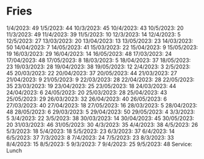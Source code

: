 # Fries

1/4/2023: 49
1/5/2023: 44
10/3/2023: 45
10/4/2023: 43
10/5/2023: 20
11/3/2023: 49
11/4/2023: 39
11/5/2023: 10
12/3/2023: 14
12/4/2023: 5
12/5/2023: 27
13/03/2023: 20
13/04/2023: 13
13/05/2023: 23
14/03/2023: 50
14/04/2023: 7
14/05/2023: 41
15/03/2023: 22
15/04/2023: 9
15/05/2023: 19
16/03/2023: 29
16/04/2023: 14
16/05/2023: 48
17/03/2023: 24
17/04/2023: 48
17/05/2023: 8
18/03/2023: 5
18/04/2023: 37
18/05/2023: 23
19/03/2023: 28
19/04/2023: 38
19/05/2023: 12
2/4/2023: 3
2/5/2023: 45
20/03/2023: 22
20/04/2023: 37
20/05/2023: 44
21/03/2023: 27
21/04/2023: 9
21/05/2023: 9
22/03/2023: 28
22/04/2023: 28
22/05/2023: 35
23/03/2023: 19
23/04/2023: 25
23/05/2023: 18
24/03/2023: 44
24/04/2023: 6
24/05/2023: 20
25/03/2023: 28
25/04/2023: 43
25/05/2023: 29
26/03/2023: 32
26/04/2023: 40
26/05/2023: 6
27/03/2023: 40
27/04/2023: 18
27/05/2023: 16
28/03/2023: 5
28/04/2023: 48
28/05/2023: 6
29/03/2023: 5
29/04/2023: 50
29/05/2023: 4
3/3/2023: 5
3/4/2023: 22
3/5/2023: 38
30/03/2023: 14
30/04/2023: 45
30/05/2023: 20
31/03/2023: 46
31/05/2023: 30
4/3/2023: 35
4/4/2023: 38
4/5/2023: 26
5/3/2023: 18
5/4/2023: 18
5/5/2023: 23
6/3/2023: 37
6/4/2023: 14
6/5/2023: 37
7/3/2023: 8
7/4/2023: 24
7/5/2023: 23
8/3/2023: 33
8/4/2023: 15
8/5/2023: 5
9/3/2023: 7
9/4/2023: 25
9/5/2023: 48
Service: Lunch